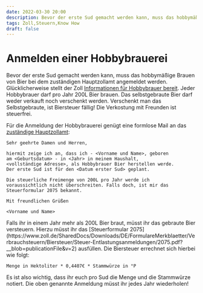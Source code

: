 ```yaml
---
date: 2022-03-30 20:00
description: Bevor der erste Sud gemacht werden kann, muss das hobbymäßige Brauen von Bier bei dem zuständigen Hauptzollamt angemeldet werden. Glücklicherweise stellt der Zoll Informationen für Hobbybrauer bereit.
tags: Zoll,Steuern,Know How 
draft: false
---
```

# Anmelden einer Hobbybrauerei

Bevor der erste Sud gemacht werden kann, muss das hobbymäßige Brauen von Bier bei dem zuständigen Hauptzollamt 
angemeldet werden. Glücklicherweise stellt der Zoll 
[Informationen für Hobbybrauer bereit](https://www.zoll.de/DE/Privatpersonen/Verbrauchsteuern-im-Haushalt/Brauen-Brennen-Roesten/Bier/bier_node.html). 
Jeder Hobbybrauer darf pro Jahr 200L Bier brauen. Das selbstgebraute Bier darf weder verkauft noch verschenkt werden. 
Verschenkt man das Selbstgebraute, ist Biersteuer fällig! Die Verkostung mit Freunden ist steuerfrei.

Für die Anmeldung der Hobbybrauerei genügt eine formlose Mail an das 
[zuständige Hauptzollamt](https://www.zoll.de/DE/Service/Dienststellensuche/Numerisches_Bezirksverzeichnis/Schritt_02/_function/Dienststellensuche_Anliegen_Numerisches_Bezirksverzeichnis_Formular.html):

```
Sehr geehrte Damen und Herren,

hiermit zeige ich an, dass ich - <Vorname und Name>, geboren 
am <Geburtsdatum> - in <Jahr> in meinem Haushalt, 
<vollständige Adresse>, als Hobbybrauer Bier herstellen werde. 
Der erste Sud ist für den <Datum erster Sud> geplant. 

Die steuerliche Freimenge von 200L pro Jahr werde ich 
voraussichtlich nicht überschreiten. Falls doch, ist mir das 
Steuerformular 2075 bekannt.
 
Mit freundlichen Grüßen

<Vorname und Name>
```
<p/>
Falls ihr in einem Jahr mehr als 200L Bier braut, müsst ihr das gebraute Bier versteuern. Hierzu müsst ihr das 
[Steuerformular 2075](https://www.zoll.de/SharedDocs/Downloads/DE/FormulareMerkblaetter/Verbrauchsteuern/Biersteuer/Steuer-Entlastungsanmeldungen/2075.pdf?__blob=publicationFile&v=2) 
ausfüllen. Die Biersteuer errechnet sich hierbei wie folgt:

`Menge in Hektoliter * 0,4407€ * Stammwürze in °P`

Es ist also wichtig, dass ihr euch pro Sud die Menge und die Stammwürze notiert. Die oben genannte Anmeldung müsst ihr 
jedes Jahr wiederholen!
